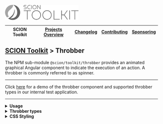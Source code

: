 <a href="/README.md"><img src="/resources/branding/scion-toolkit-banner.svg" height="50" alt="SCION Toolkit"></a>

| SCION Toolkit | [Projects Overview][menu-projects-overview] | [Changelog][menu-changelog] | [Contributing][menu-contributing] | [Sponsoring][menu-sponsoring] |  
| --- | --- | --- | --- | --- |

## [SCION Toolkit][menu-home] > Throbber

The NPM sub-module `@scion/toolkit/throbber` provides an animated graphical Angular component to indicate the execution of an action. A throbber is commonly referred to as spinner.

***
Click [here](https://scion-toolkit-testing-app.now.sh/#/sci-throbber) for a demo of the throbber component and supported throbber types in our internal test application.
***

<!--- USAGE --->
<details>
  <summary><strong>Usage</strong></summary>

1. Install `@scion/toolkit` using the NPM command-line tool: 
    ```
    npm install --save @scion/toolkit
    ```

1. Import `SciThrobberModule` in the module where to use the throbber:
   
   ```typescript
   import { SciThrobberModule } from '@scion/toolkit/throbber';

   @NgModule({
     imports: [SciThrobberModule]
   })
   export class AppModule {
   }
   ```

1. Add `sci-throbber` component as following:

   ```html
   <sci-throbber></sci-throbber>
   ````
</details>

<details>
  <summary><strong>Throbber types</strong></summary>
  
You can choose between different throbber presentations by setting the `type` property to one of the below values.

- **ellipsis**\
  Represents a throbber as an ellipsis consisting of three horizontally arranged points that appear one after the other.
- **ripple**\
  Represents a throbble with a rippled, centric wave effect, similar to throwing a stone into water.
- **roller**\
  Represents a circular throbber with points rotating around the center of a circle. Points have a delayed acceleration, which leads to an accordion effect.
- **spinner** (default)\
  Represents a classic spinner throbber with strokes arranged radially. The strokes light up one after the other in clockwise direction and then then fade out again.
  
Example:
```html
<sci-throbber type="ellipsis"></sci-throbber>
````

</details>

<!--- CSS STYLING --->
<details>
  <summary><strong>CSS Styling</strong></summary>

You can override the following CSS variables to control color, size, and animation duration.

- `--sci-throbber-color`\
  Sets the color of the throbber (by default, uses `lightgray`).

- `--sci-throbber-size`\
  Defines the size of the throbber. Most throbbers are quadratic having the same width and height. For non-quadratic throbbers, the size usually specifies the height (by default, uses `50px`).

- `--sci-throbber-duration`\
  Sets the duration of a single animation cycle (by default, uses `1.25s`).


Example of how to set CSS variables:
```css 
sci-throbber {
  --sci-throbber-color: blue;
  --sci-throbber-size: 50px;
  --sci-throbber-duration: 1s;
}
```

</details>

[menu-home]: /README.md
[menu-projects-overview]: /docs/site/projects-overview.md
[menu-changelog]: /docs/site/changelog/changelog.md
[menu-contributing]: /CONTRIBUTING.md
[menu-sponsoring]: /docs/site/sponsoring.md

